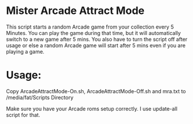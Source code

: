 # Mister Arcade Attract Mode
This script starts a random Arcade game from your collection every 5 Minutes. You can play the game during that time, but it will automatically switch to a new game after 5 mins. You also have to turn the script off after usage or else a random Arcade game will start after 5 mins even if you are playing a game. 

# Usage:

Copy ArcadeAttractMode-On.sh, ArcadeAttractMode-Off.sh and mra.txt to /media/fat/Scripts Directory

Make sure you have your Arcade roms setup correctly. I use update-all script for that.


